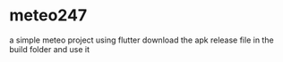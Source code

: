 # meteo247

a simple meteo project using flutter download the apk release file in the build folder and use it 